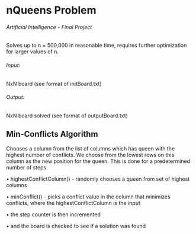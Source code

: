 # nQueens Problem

###### Artificial Intelligence - Final Project

Solves up to n = 500,000 in reasonable time, requires further optimization for larger values of n.


###### Input:

NxN board (see format of initBoard.txt)

###### Output:

NxN board solved (see format of outputBoard.txt)
 
 
## Min-Conflicts Algorithm

Chooses a column from the list of columns which has queen with the highest number of conflicts. We choose from the lowest rows on this column as the new position for the queen. This is done for a predetermined number of steps. 

•	highestConflictColumn() - randomly chooses a queen from set of highest columns

•	minConflict() - picks a conflict value in the column that minimizes conflicts, where the highestConflictColumn is the input

•	the step counter is then incremented

•	and the board is checked to see if a solution was found


